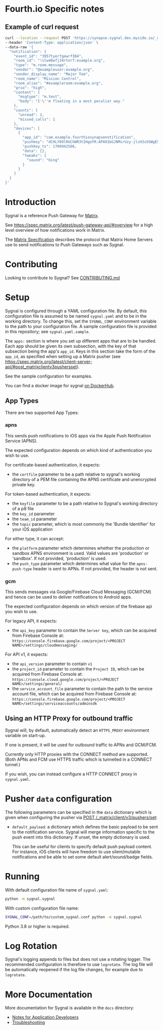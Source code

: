 # Fourth.io Specific notes

## Example of curl request
```bash
curl --location --request POST 'https://synapse.sygnal.dev.myside.io/_matrix/push/v1/notify' \
--header 'Content-Type: application/json' \
--data-raw '{
  "notification": {
    "event_id": "3957tyerfgewrf384",
    "room_id": "!slw48wfj34rtnrf:example.org",
    "type": "m.room.message",
    "sender": "@exampleuser:example.org",
    "sender_display_name": "Major Tom",
    "room_name": "Mission Control",
    "room_alias": "#exampleroom:example.org",
    "prio": "high",
    "content": {
      "msgtype": "m.text",
      "body": "I'\''m floating in a most peculiar way."
    },
    "counts": {
      "unread": 2,
      "missed_calls": 1
    },
    "devices": [
      {
        "app_id": "com.example.fourthiosynapsenotification",
        "pushkey": "dCHLY09lRGChWR3tIHgeYR:APA91bGJNMsrUzy-jlcH3s5GWgESNppkc11dMSaNXbn06t7SuKmorC83crjAEkhlzli7gU4-JiFkU0IUS5HYcCWH5tOwGkPqZQsxbsnxX-Z1xva8FppIwQUlWMbaJIvgmzvMkENnXTVl",
        "pushkey_ts": 1709942506,
        "data": {},
        "tweaks": {
          "sound": "bing"
        }
      }
    ]
  }
}'
```

Introduction
============

Sygnal is a reference Push Gateway for [Matrix](https://matrix.org/).

See https://spec.matrix.org/latest/push-gateway-api/#overview for a high
level overview of how notifications work in Matrix.

The [Matrix Specification](https://spec.matrix.org/latest/push-gateway-api/)
describes the protocol that Matrix Home Servers use to send notifications to Push
Gateways such as Sygnal.


Contributing
============

Looking to contribute to Sygnal? See [CONTRIBUTING.md](CONTRIBUTING.md)


Setup
=====

Sygnal is configured through a YAML configuration file. By default, this
configuration file is assumed to be named `sygnal.yaml` and to be in the
working directory. To change this, set the `SYGNAL_CONF` environment
variable to the path to your configuration file. A sample configuration
file is provided in this repository; see `sygnal.yaml.sample`.

The `apps:` section is where you set up different apps that
are to be handled. Each app should be given its own subsection, with the
key of that subsection being the app's `app_id`. Keys in this section
take the form of the `app_id`, as specified when setting up a Matrix
pusher (see
https://spec.matrix.org/latest/client-server-api/#post_matrixclientv3pushersset).

See the sample configuration for examples.

You can find a docker image for sygnal [on DockerHub](https://hub.docker.com/r/matrixdotorg/sygnal).


App Types
---------

There are two supported App Types:


### apns

This sends push notifications to iOS apps via the Apple Push
Notification Service (APNS).

The expected configuration depends on which kind of authentication you
wish to use.

For certificate-based authentication, it expects:

- the `certfile` parameter to be a path relative to sygnal's
  working directory of a PEM file containing the APNS
  certificate and unencrypted private key.

For token-based authentication, it expects:

- the `keyfile` parameter to be a path relative to Sygnal's
  working directory of a p8 file
- the `key_id` parameter
- the `team_id` parameter
- the `topic` parameter, which is most commonly the 'Bundle Identifier' for your
  iOS application

For either type, it can accept:

- the `platform` parameter which determines whether the production or sandbox
  APNS environment is used.
  Valid values are 'production' or 'sandbox'. If not provided, 'production' is used.
- the `push_type` parameter which determines what value for the `apns-push-type` header is sent to
  APNs. If not provided, the header is not sent.

### gcm

This sends messages via Google/Firebase Cloud Messaging (GCM/FCM)
and hence can be used to deliver notifications to Android apps.

The expected configuration depends on which version of the firebase api you
wish to use.

For legacy API, it expects:

- the `api_key` parameter to contain the `Server key`,
  which can be acquired from Firebase Console at:
  `https://console.firebase.google.com/project/<PROJECT NAME>/settings/cloudmessaging/`
    
For API v1, it expects:

- the `api_version` parameter to contain `v1`
- the `project_id` parameter to contain the `Project ID`,
  which can be acquired from Firebase Console at:
  `https://console.cloud.google.com/project/<PROJECT NAME>/settings/general/`
- the `service_account_file` parameter to contain the path to the service account file,
  which can be acquired from Firebase Console at:
  `https://console.firebase.google.com/project/<PROJECT NAME>/settings/serviceaccounts/adminsdk`

Using an HTTP Proxy for outbound traffic
----------------------------------------

Sygnal will, by default, automatically detect an `HTTPS_PROXY`
environment variable on start-up.

If one is present, it will be used for outbound traffic to APNs and
GCM/FCM.

Currently only HTTP proxies with the CONNECT method are supported. (Both
APNs and FCM use HTTPS traffic which is tunnelled in a CONNECT tunnel.)

If you wish, you can instead configure a HTTP CONNECT proxy in
`sygnal.yaml`.


Pusher `data` configuration
===========================

The following parameters can be specified in the `data`
dictionary which is given when configuring the pusher via
[POST /_matrix/client/v3/pushers/set](https://spec.matrix.org/latest/client-server-api/#post_matrixclientv3pushersset):

- `default_payload`: a dictionary which defines the basic payload to
  be sent to the notification service. Sygnal will merge information
  specific to the push event into this dictionary. If unset, the empty
  dictionary is used.

  This can be useful for clients to specify default push payload
  content. For instance, iOS clients will have freedom to use
  silent/mutable notifications and be able to set some default
  alert/sound/badge fields.


Running
=======

With default configuration file name of `sygnal.yaml`:

```sh
python -m sygnal.sygnal
```

With custom configuration file name:

```sh
SYGNAL_CONF=/path/to/custom_sygnal.conf python -m sygnal.sygnal
```

Python 3.8 or higher is required.


Log Rotation
============

Sygnal's logging appends to files but does not use a rotating logger.
The recommended configuration is therefore to use `logrotate`. The log
file will be automatically reopened if the log file changes, for example
due to `logrotate`.


More Documentation
==================

More documentation for Sygnal is available in the `docs` directory:

-   [Notes for Application Developers](docs/applications.md)
-   [Troubleshooting](docs/troubleshooting.md)

